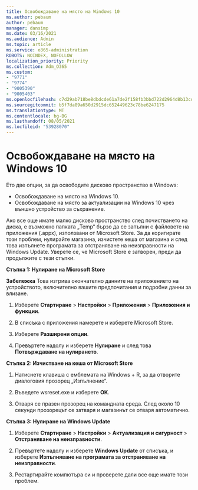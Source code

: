 ```yaml
---
title: Освобождаване на място на Windows 10
ms.author: pebaum
author: pebaum
manager: dansimp
ms.date: 03/16/2021
ms.audience: Admin
ms.topic: article
ms.service: o365-administration
ROBOTS: NOINDEX, NOFOLLOW
localization_priority: Priority
ms.collection: Adm_O365
ms.custom:
- "9771"
- "9774"
- "9005390"
- "9005403"
ms.openlocfilehash: c7d29ab718be8dbdcde61a7de2f158fb3bbd722d2964d8b13cde9936dd1e5ee1
ms.sourcegitcommit: b5f7da89a650d2915dc652449623c78be6247175
ms.translationtype: MT
ms.contentlocale: bg-BG
ms.lasthandoff: 08/05/2021
ms.locfileid: "53928070"
---
```

# <a name="free-up-drive-space-in-windows-10"></a>Освобождаване на място на Windows 10

Ето две опции, за да освободите дисково пространство в Windows:

- Освобождаване на място на Windows 10.
- Освобождаване на място за актуализации на Windows 10 чрез външно устройство за съхранение.

Ако все още имате малко дисково пространство след почистването на диска, е възможно папката „Temp“ бързо да се запълни с файловете на приложения (.appx), използвани от Microsoft Store. За да коригирате този проблем, нулирайте магазина, изчистете кеша от магазина и след това изпълнете програмата за отстраняване на неизправности на Windows Update. Уверете се, че Microsoft Store е затворен, преди да продължите с тези стъпки.

**Стъпка 1: Нулиране на Microsoft Store**

**Забележка** Това изтрива окончателно данните на приложението на устройството, включително вашите предпочитания и подробни данни за влизане.

1. Изберете **Стартиране** > **Настройки** > **Приложения** > **Приложения и функции**.

1. В списъка с приложения намерете и изберете Microsoft Store.

1. Изберете **Разширени опции**.

1. Превъртете надолу и изберете **Нулиране** и след това **Потвърждаване на нулирането**.

**Стъпка 2: Изчистване на кеша от Microsoft Store**

1. Натиснете клавиша с емблемата на Windows + R, за да отворите диалоговия прозорец „Изпълнение“.

1. Въведете wsreset.exe и изберете **OK**.

1. Отваря се празен прозорец на командната среда. След около 10 секунди прозорецът се затваря и магазинът се отваря автоматично.

**Стъпка 3: Нулиране на Windows Update**

1. Изберете **Стартиране** > **Настройки** > **Актуализация и сигурност** > **Отстраняване на неизправности**.

1. Превъртете надолу и изберете **Windows Update** от списъка, и изберете **Изпълняване на програмата за отстраняване на неизправности**.

1. Рестартирайте компютъра си и проверете дали все още имате този проблем.

